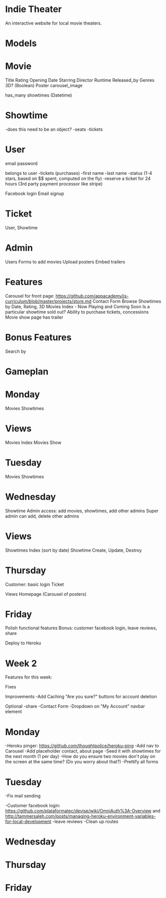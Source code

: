 Indie Theater
=====

An interactive website for local movie theaters. 

Models
====

Movie
===
Title
Rating
Opening Date
Starring
Director
Runtime
Released_by
Genres
3D? (Boolean)
Poster
carousel_image

has_many showtimes (Datetime)

Showtime
===
-does this need to be an object?
-seats
-tickets

User
===
email
password

belongs to user
-tickets (purchases)
-first name
-last name
-status (1-4 stars, based on $$ spent, computed on the fly)
-reserve a ticket for 24 hours (3rd party payment processor like stripe)

Facebook login
Email signup

Ticket
===
User, Showtime

Admin
===
Users
Forms to add movies
Upload posters
Embed trailers

Features
====
Carousel for front page: https://github.com/appacademy/js-curriculum/blob/master/projects/store.md
Contact Form
Browse Showtimes by Date, Rating, 3D
Movies Index - Now Playing and Coming Soon
Is a particular showtime sold out?
Ability to purchase tickets, concessions
Movie show page has trailer

Bonus Features
===
Search by 

Gameplan
====


Monday
===
Movies
Showtimes

Views
==
Movies Index
Movies Show


Tuesday
===
Movies
Showtimes


Wednesday
===
Showtime
Admin access: add movies, showtimes, add other admins
Super admin can add, delete other admins

Views
==
Showtimes Index (sort by date)
Showtime Create, Update, Destroy


Thursday
===
Customer: basic login
Ticket

Views
Homepage (Carousel of posters)

Friday
===
Polish functional features
Bonus: customer facebook login, leave reviews, share

Deploy to Heroku


Week 2
====

Features for this week:

Fixes

Improvements
-Add Caching
"Are you sure?" buttons for account deletion

Optional
-share
-Contact Form
-Dropdown on "My Account" navbar element

Monday
===
-Heroku pinger: https://github.com/thoughtpolice/heroku-ping
-Add nav to Carousel
-Add placeholder contact, about page
-Seed it with showtimes for the next month (1 per day)
-How do you ensure two movies don't play on the screen at the same time? (Do you worry about that?)
-Prettify all forms

Tuesday
===
-Fix mail sending

-Customer facebook login: https://github.com/plataformatec/devise/wiki/OmniAuth%3A-Overview and http://tammersaleh.com/posts/managing-heroku-environment-variables-for-local-development 
-leave reviews
-Clean up routes

Wednesday
===

Thursday
===

Friday
===